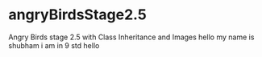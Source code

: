 # angryBirdsStage2.5
Angry Birds stage 2.5 with Class Inheritance and Images
hello my name is shubham
i am in 9 std
hello